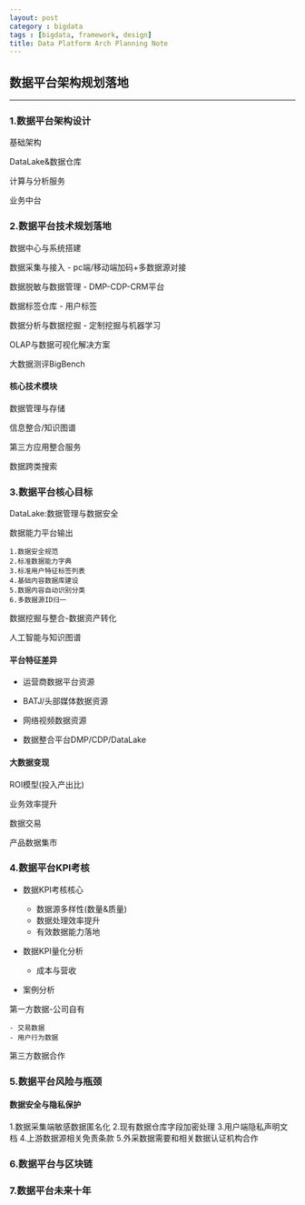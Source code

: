 ```yaml
---
layout: post
category : bigdata
tags : [bigdata, framework, design]
title: Data Platform Arch Planning Note
---
```


## 数据平台架构规划落地
---------------------------------------------------

### 1.数据平台架构设计

基础架构

DataLake&数据仓库

计算与分析服务

业务中台

### 2.数据平台技术规划落地

数据中心与系统搭建

数据采集与接入 - pc端/移动端加码+多数据源对接

数据脱敏与数据管理 - DMP-CDP-CRM平台

数据标签仓库 - 用户标签

数据分析与数据挖掘 - 定制挖掘与机器学习

OLAP与数据可视化解决方案

大数据测评BigBench

#### 核心技术模块

数据管理与存储

信息整合/知识图谱

第三方应用整合服务

数据跨类搜索


### 3.数据平台核心目标

DataLake:数据管理与数据安全

数据能力平台输出

	1.数据安全规范
	2.标准数据能力字典
	3.标准用户特征标签列表
	4.基础内容数据库建设
	5.数据内容自动识别分类
	6.多数据源ID归一

数据挖掘与整合-数据资产转化

人工智能与知识图谱

#### 平台特征差异

* 运营商数据平台资源

* BATJ/头部媒体数据资源

* 网络视频数据资源

* 数据整合平台DMP/CDP/DataLake

#### 大数据变现

ROI模型(投入产出比)

业务效率提升

数据交易

产品数据集市


### 4.数据平台KPI考核

* 数据KPI考核核心

	- 数据源多样性(数量&质量)
	- 数据处理效率提升
	- 有效数据能力落地

* 数据KPI量化分析

	- 成本与营收

* 案例分析

第一方数据-公司自有

	- 交易数据
	- 用户行为数据

第三方数据合作

### 5.数据平台风险与瓶颈

#### 数据安全与隐私保护

1.数据采集端敏感数据匿名化
2.现有数据仓库字段加密处理
3.用户端隐私声明文档
4.上游数据源相关免责条款
5.外采数据需要和相关数据认证机构合作

### 6.数据平台与区块链

### 7.数据平台未来十年
